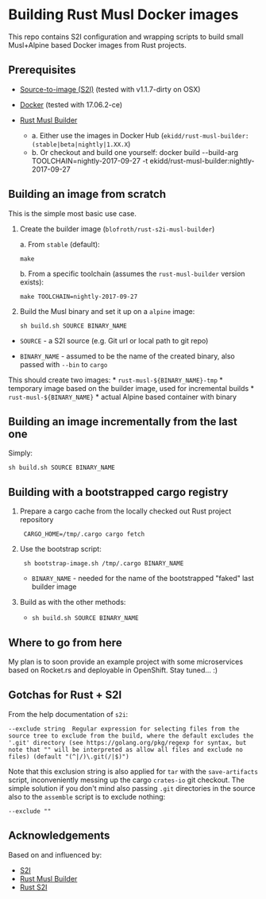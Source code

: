 
# Building Rust Musl Docker images

This repo contains S2I configuration and wrapping scripts to build small
Musl+Alpine based Docker images from Rust projects.

## Prerequisites

 * [Source-to-image (S2I)](https://github.com/openshift/source-to-image) (tested with v1.1.7-dirty on OSX)
 * [Docker](https://www.docker.com/community-edition#/download) (tested with 17.06.2-ce)
 * [Rust Musl Builder](https://github.com/emk/rust-musl-builder)
    
    * a. Either use the images in Docker Hub (`ekidd/rust-musl-builder:(stable|beta|nightly|1.XX.X`)
    * b. Or checkout and build one yourself:
        docker build --build-arg TOOLCHAIN=nightly-2017-09-27 -t ekidd/rust-musl-builder:nightly-2017-09-27

## Building an image from scratch
This is the simple most basic use case.

1. Create the builder image (`blofroth/rust-s2i-musl-builder`)

    a. From `stable` (default):
    
       make

    b. From a specific toolchain (assumes the `rust-musl-builder` version exists):

       make TOOLCHAIN=nightly-2017-09-27

2. Build the Musl binary and set it up on a `alpine` image:

       sh build.sh SOURCE BINARY_NAME

* `SOURCE` - a S2I source (e.g. Git url or local path to git repo)

* `BINARY_NAME` - assumed to be the name of the created binary, also passed with 
    `--bin` to `cargo`

This should create two images:
    * `rust-musl-${BINARY_NAME}-tmp`
        * temporary image based on the builder image, used for incremental builds
    * `rust-musl-${BINARY_NAME}`
        * actual Alpine based container with binary

## Building an image incrementally from the last one
Simply:

    sh build.sh SOURCE BINARY_NAME

## Building with a bootstrapped cargo registry

1. Prepare a cargo cache from the locally checked out Rust project repository

        CARGO_HOME=/tmp/.cargo cargo fetch

2. Use the bootstrap script:

        sh bootstrap-image.sh /tmp/.cargo BINARY_NAME

    * `BINARY_NAME` - needed for the name of the bootstrapped "faked" last builder image

3. Build as with the other methods:

    * `sh build.sh SOURCE BINARY_NAME`

## Where to go from here

My plan is to soon provide an example project with some microservices based on Rocket.rs
and deployable in OpenShift. Stay tuned... :)

## Gotchas for Rust + S2I
From the help documentation of `s2i`:

    --exclude string  Regular expression for selecting files from the source tree to exclude from the build, where the default excludes the '.git' directory (see https://golang.org/pkg/regexp for syntax, but note that "" will be interpreted as allow all files and exclude no files) (default "(^|/)\.git(/|$)")

Note that this exclusion string is also applied for `tar` with the `save-artifacts` script, inconveniently messing up the cargo `crates-io` git checkout. The simple solution if you don't
mind also passing `.git` directories in the source also to the `assemble` script is to exclude nothing:

    --exclude ""

## Acknowledgements
Based on and influenced by:
* [S2I](https://github.com/openshift/source-to-image)
* [Rust Musl Builder](https://github.com/emk/rust-musl-builder)
* [Rust S2I](https://github.com/lawliet89/rust-s2i)